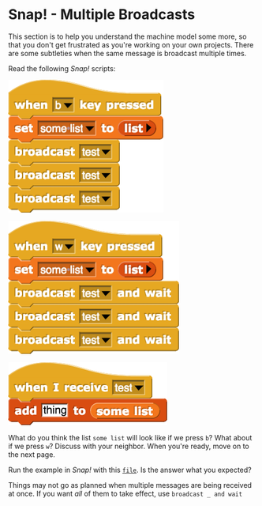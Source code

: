 # Snap! - Multiple Broadcasts

This section is to help you understand the machine model some more, so that you don't get frustrated as you're working on your own projects. There are some subtleties when the same message is broadcast multiple times.

Read the following _Snap!_ scripts:

![](../.gitbook/assets/image%20%28225%29.png)

![](../.gitbook/assets/image%20%28222%29.png)

![](../.gitbook/assets/image%20%28175%29.png)

What do you think the list `some list` will look like if we press `b`? What about if we press `w`? Discuss with your neighbor. When you're ready, move on to the next page.

Run the example in _Snap!_ with this [`file`](https://beautyjoy.github.io/bjc-r/prog/Snap/MultipleBroadcastShort.xml). Is the answer what you expected?

Things may not go as planned when multiple messages are being received at once. If you want _all_ of them to take effect, use `broadcast _ and wait`

